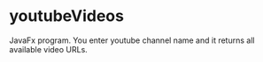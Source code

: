 # youtubeVideos
JavaFx program.  You enter youtube channel name and it returns all available video URLs.
